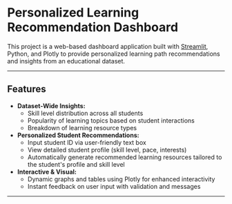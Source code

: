 # Personalized Learning Recommendation Dashboard

This project is a web-based dashboard application built with [Streamlit](https://streamlit.io), Python, and Plotly to provide personalized learning path recommendations and insights from an educational dataset.

---

## Features

- **Dataset-Wide Insights:**
  - Skill level distribution across all students
  - Popularity of learning topics based on student interactions
  - Breakdown of learning resource types
- **Personalized Student Recommendations:**
  - Input student ID via user-friendly text box
  - View detailed student profile (skill level, pace, interests)
  - Automatically generate recommended learning resources tailored to the student's profile and skill level
- **Interactive & Visual:**
  - Dynamic graphs and tables using Plotly for enhanced interactivity
  - Instant feedback on user input with validation and messages

---


